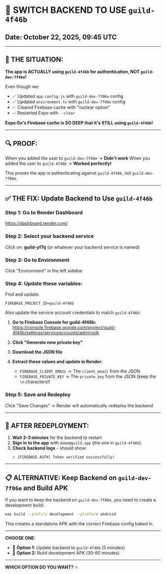 # 🔄 **SWITCH BACKEND TO USE `guild-4f46b`**

## Date: October 22, 2025, 09:45 UTC

---

## 🚨 **THE SITUATION:**

**The app is ACTUALLY using `guild-4f46b` for authentication, NOT `guild-dev-7f06e`!**

Even though we:
- ✅ Updated `app.config.js` with `guild-dev-7f06e` config
- ✅ Updated `environment.ts` with `guild-dev-7f06e` config
- ✅ Cleared Firebase cache with "nuclear option"
- ✅ Restarted Expo with `--clear`

**Expo Go's Firebase cache is SO DEEP that it's STILL using `guild-4f46b`!**

---

## 🔍 **PROOF:**

When you added the user to `guild-dev-7f06e` → **Didn't work**
When you added the user to `guild-4f46b` → **Worked perfectly!**

This proves the app is authenticating against `guild-4f46b`, not `guild-dev-7f06e`.

---

## ✅ **THE FIX: Update Backend to Use `guild-4f46b`**

### **Step 1: Go to Render Dashboard**

https://dashboard.render.com/

### **Step 2: Select your backend service**

Click on: **guild-yf7q** (or whatever your backend service is named)

### **Step 3: Go to Environment**

Click "Environment" in the left sidebar

### **Step 4: Update these variables:**

Find and update:

```
FIREBASE_PROJECT_ID=guild-4f46b
```

Also update the service account credentials to match `guild-4f46b`:

1. **Go to Firebase Console for guild-4f46b:**
   https://console.firebase.google.com/project/guild-4f46b/settings/serviceaccounts/adminsdk

2. **Click "Generate new private key"**

3. **Download the JSON file**

4. **Extract these values and update in Render:**
   - `FIREBASE_CLIENT_EMAIL` → The `client_email` from the JSON
   - `FIREBASE_PRIVATE_KEY` → The `private_key` from the JSON (keep the `\n` characters!)

### **Step 5: Save and Redeploy**

Click "Save Changes" → Render will automatically redeploy the backend

---

## 🎯 **AFTER REDEPLOYMENT:**

1. **Wait 2-3 minutes** for the backend to restart
2. **Sign in to the app** with `demo@guild.app` (the one in `guild-4f46b`)
3. **Check backend logs** - should show:
   ```
   🔥 [FIREBASE AUTH] Token verified successfully!
   ```

---

## 📋 **ALTERNATIVE: Keep Backend on `guild-dev-7f06e` and Build APK**

If you want to keep the backend on `guild-dev-7f06e`, you need to create a development build:

```bash
eas build --profile development --platform android
```

This creates a standalone APK with the correct Firebase config baked in.

---

**CHOOSE ONE:**
- 🔄 **Option 1:** Update backend to `guild-4f46b` (5 minutes)
- 📱 **Option 2:** Build development APK (30-60 minutes)

---

**WHICH OPTION DO YOU WANT?** 🔥

